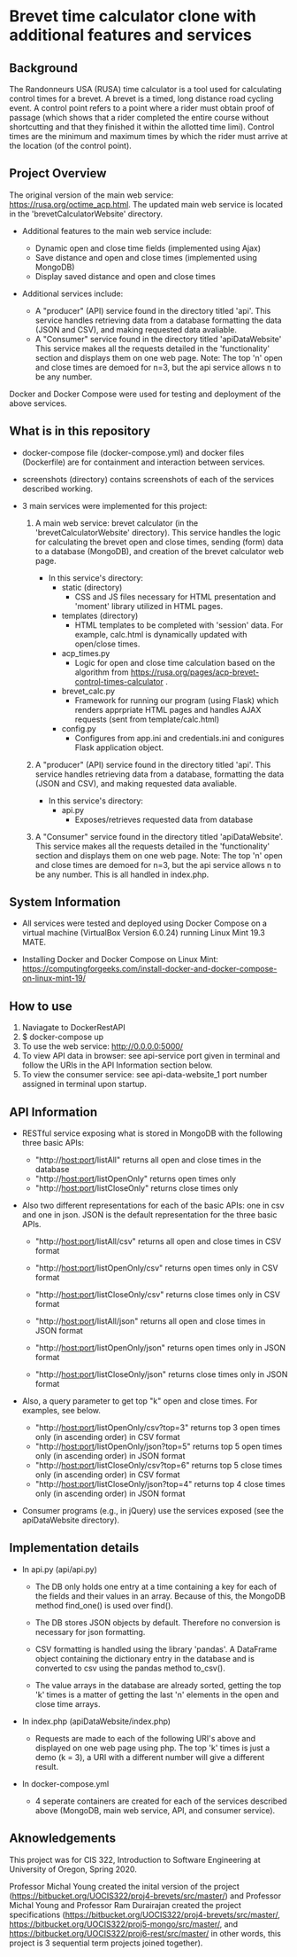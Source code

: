 # Brevet time calculator clone with additional features and services
## Background
The Randonneurs USA (RUSA) time calculator is a tool used for calculating control times for a brevet. A brevet is a timed, long distance road cycling event. A control point refers to a point where a rider must obtain proof of passage (which shows that a rider completed the entire course without shortcutting and that they finished it within the allotted time limi). Control times are the minimum and maximum times by which the rider must arrive at the location (of the control point).

## Project Overview
The original version of the main web service: https://rusa.org/octime_acp.html. The updated main web service is located in the 'brevetCalculatorWebsite' directory.

* Additional features to the main web service include: 
    * Dynamic open and close time fields (implemented using Ajax)
    * Save distance and open and close times (implemented using MongoDB)
    * Display saved distance and open and close times

* Additional services include:
    * A "producer" (API) service found in the directory titled 'api'. This service handles retrieving data from a database formatting the data (JSON and CSV), and making requested data avaliable. 
    * A "Consumer" service found in the directory titled 'apiDataWebsite' This service makes all the requests detailed in the 'functionality' section and displays them on one web page. Note: The top 'n' open and close times are demoed for n=3, but the api service allows n to be any number.

Docker and Docker Compose were used for testing and deployment of the above services.

## What is in this repository
* docker-compose file (docker-compose.yml) and docker files (Dockerfile) are for containment and interaction between services.

* screenshots (directory) contains screenshots of each of the services described working. 

* 3 main services were implemented for this project:
    1. A main web service: brevet calculator (in the 'brevetCalculatorWebsite' directory). This service handles the logic for calculating the brevet open and close times, sending (form) data to a database (MongoDB), and creation of the brevet calculator web page.

        * In this service's directory:
            * static (directory)
                - CSS and JS files necessary for HTML presentation and 'moment' library utilized in HTML pages.
            * templates (directory)
                - HTML templates to be completed with 'session' data. For example, calc.html is dynamically updated with open/close times.
            * acp_times.py
                - Logic for open and close time calculation based on the algorithm from https://rusa.org/pages/acp-brevet-control-times-calculator .
            * brevet_calc.py
                - Framework for running our program (using Flask) which renders apprpriate HTML pages and handles AJAX requests (sent from template/calc.html)
            * config.py
                - Configures from app.ini and credentials.ini and conigures Flask application object.

    2. A "producer" (API) service found in the directory titled 'api'. This service handles retrieving data from a database, formatting the data (JSON and CSV), and making requested data avaliable.
        * In this service's directory:
            * api.py
                - Exposes/retrieves requested data from database

    3. A "Consumer" service found in the directory titled 'apiDataWebsite'. This service makes all the requests detailed in the 'functionality' section and displays them on one web page. Note: The top 'n' open and close times are demoed for n=3, but the api service allows n to be any number. This is all handled in index.php. 

## System Information
* All services were tested and deployed using Docker Compose on a virtual machine (VirtualBox Version 6.0.24) running Linux Mint 19.3 MATE.

* Installing Docker and Docker Compose on Linux Mint:
https://computingforgeeks.com/install-docker-and-docker-compose-on-linux-mint-19/

## How to use
1. Naviagate to DockerRestAPI
2. $ docker-compose up
3. To use the web service: http://0.0.0.0:5000/
4. To view API data in browser: see api-service port given in terminal and follow the URIs in the API Information section below.
5. To view the consumer service: see api-data-website_1 port number assigned in terminal upon startup.

## API Information

* RESTful service exposing what is stored in MongoDB with the following three basic APIs:
    * "http://<host:port>/listAll" returns all open and close times in the database
    * "http://<host:port>/listOpenOnly" returns open times only
    * "http://<host:port>/listCloseOnly" returns close times only

* Also two different representations for each of the basic APIs: one in csv and one in json. JSON is the default representation for the three basic APIs.
    * "http://<host:port>/listAll/csv" returns all open and close times in CSV format
    * "http://<host:port>/listOpenOnly/csv" returns open times only in CSV format
    * "http://<host:port>/listCloseOnly/csv" returns close times only in CSV format

    * "http://<host:port>/listAll/json" returns all open and close times in JSON format
    * "http://<host:port>/listOpenOnly/json" returns open times only in JSON format
    * "http://<host:port>/listCloseOnly/json" returns close times only in JSON format

* Also, a query parameter to get top "k" open and close times. For examples, see below.

    * "http://<host:port>/listOpenOnly/csv?top=3" returns top 3 open times only (in ascending order) in CSV format
    * "http://<host:port>/listOpenOnly/json?top=5" returns top 5 open times only (in ascending order) in JSON format
    * "http://<host:port>/listCloseOnly/csv?top=6" returns top 5 close times only (in ascending order) in CSV format
    * "http://<host:port>/listCloseOnly/json?top=4" returns top 4 close times only (in ascending order) in JSON format

* Consumer programs (e.g., in jQuery) use the services exposed (see the apiDataWebsite directory).

## Implementation details
* In api.py (api/api.py)
    * The DB only holds one entry at a time containing a key for each of the fields and their values in an array. Because of this, the MongoDB method find_one() is used over find().

    * The DB stores JSON objects by default. Therefore no conversion is necessary for json formatting.

    * CSV formatting is handled using the library 'pandas'. A DataFrame object containing the dictionary entry in the database and is converted to csv using the pandas method to_csv().

    * The value arrays in the database are already sorted, getting the top 'k' times is a matter of getting the last 'n' elements in the open and close time arrays.

* In index.php (apiDataWebsite/index.php)
    * Requests are made to each of the following URI's above and displayed on one web page using php. The top 'k' times is just a demo (k = 3), a URI with a different number will give a different result.

* In docker-compose.yml
    * 4 seperate containers are created for each of the services described above (MongoDB, main web service, API, and consumer service).

## Aknowledgements
This project was for CIS 322, Introduction to Software Engineering at University of Oregon, Spring 2020.

Professor Michal Young created the inital version of the project (https://bitbucket.org/UOCIS322/proj4-brevets/src/master/) and Professor Michal Young and Professor Ram Durairajan created the project specifications (https://bitbucket.org/UOCIS322/proj4-brevets/src/master/, https://bitbucket.org/UOCIS322/proj5-mongo/src/master/, and https://bitbucket.org/UOCIS322/proj6-rest/src/master/ in other words, this project is 3 sequential term projects joined together).